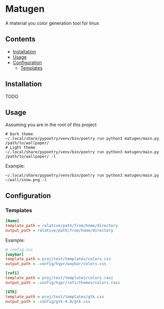# Matugen
A material you color generation tool for linux

## Contents
- [Installation](#installation)
- [Usage](#usage)
- [Configuration](#configuration)
  - [Templates](#templates)

## Installation
TODO

## Usage
Assuming you are in the root of this project
```shell
# Dark theme
~/.local/share/pypoetry/venv/bin/poetry run python3 matugen/main.py /path/to/wallpaper/
# Light theme
~/.local/share/pypoetry/venv/bin/poetry run python3 matugen/main.py /path/to/wallpaper/ -l
```
Example:
```shell
~/.local/share/pypoetry/venv/bin/poetry run python3 matugen/main.py ~/wall/snow.png -l
```

## Configuration

### Templates

```ini
[Name]
template_path = relative/path/from/home/directory
output_path = relative/path/from/home/directory
```
Example:
```ini
# config.ini
[waybar]
template_path = proj/test/templates/colors.css
output_path = .config/hypr/waybar/colors.css

[rofi]
template_path = proj/test/templates/colors.rasi
output_path = .config/hypr/rofi/themes/colors.rasi

[GTK]
template_path = proj/test/templates/gtk.css
output_path = .config/gtk-4.0/gtk.css
```

